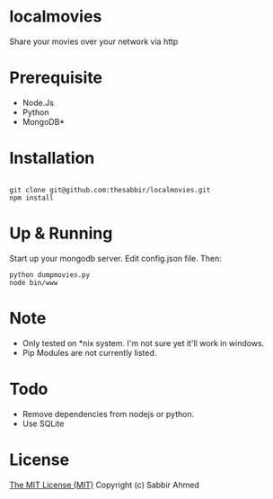 # localmovies
Share your movies over your network via http

# Prerequisite
 * Node.Js
 * Python
 * MongoDB*

# Installation
```shell

git clone git@github.com:thesabbir/localmovies.git
npm install
```

# Up & Running

Start up your mongodb server. Edit config.json file. Then:

```shell
python dumpmovies.py
node bin/www
```

# Note
* Only tested on *nix system. I'm not sure yet it'll work in windows.
* Pip Modules are not currently listed.

# Todo
* Remove dependencies from nodejs or python.
* Use SQLite



# License

[The MIT License (MIT)](http://opensource.org/licenses/mit-license.php)
Copyright (c) Sabbir Ahmed
